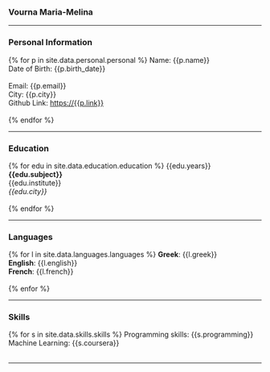 ### Vourna Maria-Melina
_______________________ 

### Personal Information

{% for p in site.data.personal.personal %} 
Name: {{p.name}} <br>
Date of Birth: {{p.birth_date}} <br>  
Email: {{p.email}} <br>
City: {{p.city}} <br>
Github Link: [https://{{p.link}}](https://{{p.link}}) <br> <br>
{% endfor %}
 
_______________________

### Education

{% for edu in site.data.education.education %}
{{edu.years}}<br>
__{{edu.subject}}__ <br>
{{edu.institute}} <br> 
*{{edu.city}}* <br> <br>
{% endfor %}

_______________________

### Languages

{% for l in site.data.languages.languages %}
__Greek__: {{l.greek}} <br>
__English__: {{l.english}} <br>
__French__: {{l.french}} <br> <br>
{% enfor %}

_______________________

### Skills

{% for s in site.data.skills.skills %}
Programming skills: {{s.programming}}  <br>
Machine Learning: {{s.coursera}} <br> <br>

_______________________
